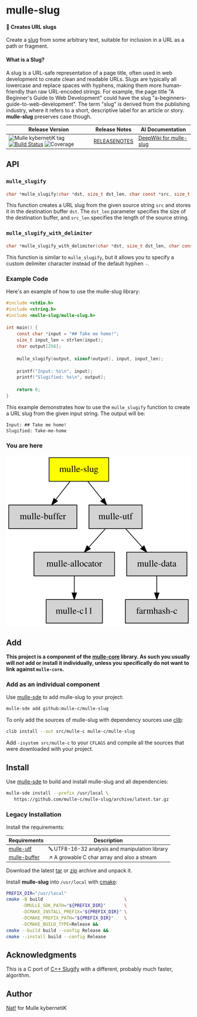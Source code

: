 # mulle-slug

#### 🐌 Creates URL slugs

Create a [slug](https://de.ryte.com/wiki/Slug) from some arbitrary text,
suitable for inclusion in a URL as a path or fragment.

#### What is a Slug?

A slug is a URL-safe representation of a page title, often used in web
development to create clean and readable URLs.
Slugs are typically all lowercase and replace spaces with hyphens, making them
more human-friendly than raw URL-encoded strings.
For example, the page title "A Beginner's Guide to Web Development" could have
the slug "a-beginners-guide-to-web-development". The term "slug" is derived
from the publishing industry, where it refers to a short, descriptive label for
an article or story. **mulle-slug** preserves case though.



| Release Version                                       | Release Notes  | AI Documentation
|-------------------------------------------------------|----------------|---------------
| ![Mulle kybernetiK tag](https://img.shields.io/github/tag/mulle-c/mulle-slug.svg) [![Build Status](https://github.com/mulle-c/mulle-slug/workflows/CI/badge.svg)](//github.com/mulle-c/mulle-slug/actions) ![Coverage](https://img.shields.io/badge/coverage-100%25%C2%A0-2acf49) | [RELEASENOTES](RELEASENOTES.md) | [DeepWiki for mulle-slug](https://deepwiki.com/mulle-c/mulle-slug)



## API

### `mulle_slugify`

```c
char *mulle_slugify(char *dst, size_t dst_len, char const *src, size_t src_len);
```

This function creates a URL slug from the given source string `src` and stores
it in the destination buffer `dst`. The `dst_len` parameter specifies the size
of the destination buffer, and `src_len` specifies the length of the source string.

### `mulle_slugify_with_delimiter`

```c
char *mulle_slugify_with_delimiter(char *dst, size_t dst_len, char const *src, size_t src_len, char delimiter);
```

This function is similar to `mulle_slugify`, but it allows you to specify a
custom delimiter character instead of the default hyphen `-`.

### Example Code

Here's an example of how to use the mulle-slug library:

```c
#include <stdio.h>
#include <string.h>
#include <mulle-slug/mulle-slug.h>

int main() {
    const char *input = "## Take me home!";
    size_t input_len = strlen(input);
    char output[256];

    mulle_slugify(output, sizeof(output), input, input_len);

    printf("Input: %s\n", input);
    printf("Slugified: %s\n", output);

    return 0;
}
```

This example demonstrates how to use the `mulle_slugify` function to create a
URL slug from the given input string. The output will be:

```
Input: ## Take me home!
Slugified: Take-me-home
```


### You are here

![Overview](overview.dot.svg)





## Add

**This project is a component of the [mulle-core](//github.com/mulle-core/mulle-core) library. As such you usually will *not* add or install it
individually, unless you specifically do not want to link against
`mulle-core`.**


### Add as an individual component

Use [mulle-sde](//github.com/mulle-sde) to add mulle-slug to your project:

``` sh
mulle-sde add github:mulle-c/mulle-slug
```

To only add the sources of mulle-slug with dependency
sources use [clib](https://github.com/clibs/clib):


``` sh
clib install --out src/mulle-c mulle-c/mulle-slug
```

Add `-isystem src/mulle-c` to your `CFLAGS` and compile all the sources that were downloaded with your project.


## Install

Use [mulle-sde](//github.com/mulle-sde) to build and install mulle-slug and all dependencies:

``` sh
mulle-sde install --prefix /usr/local \
   https://github.com/mulle-c/mulle-slug/archive/latest.tar.gz
```

### Legacy Installation

Install the requirements:

| Requirements                                 | Description
|----------------------------------------------|-----------------------
| [mulle-utf](https://github.com/mulle-c/mulle-utf)             | 🔤 UTF8-16-32 analysis and manipulation library
| [mulle-buffer](https://github.com/mulle-c/mulle-buffer)             | ↗️ A growable C char array and also a stream

Download the latest [tar](https://github.com/mulle-c/mulle-slug/archive/refs/tags/latest.tar.gz) or [zip](https://github.com/mulle-c/mulle-slug/archive/refs/tags/latest.zip) archive and unpack it.

Install **mulle-slug** into `/usr/local` with [cmake](https://cmake.org):

``` sh
PREFIX_DIR="/usr/local"
cmake -B build                               \
      -DMULLE_SDK_PATH="${PREFIX_DIR}"       \
      -DCMAKE_INSTALL_PREFIX="${PREFIX_DIR}" \
      -DCMAKE_PREFIX_PATH="${PREFIX_DIR}"    \
      -DCMAKE_BUILD_TYPE=Release &&
cmake --build build --config Release &&
cmake --install build --config Release
```

## Acknowledgments

This is a C port of [C++ Slugify](https://github.com/thomasbrueggemann/cpp-slugify)
with a different, probably much faster, algorithm.

## Author

[Nat!](https://mulle-kybernetik.com/weblog) for Mulle kybernetiK  



